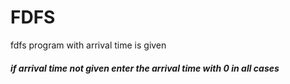 # FDFS
fdfs program with arrival time is given
##### if arrival time not given enter the arrival time with 0 in all cases
